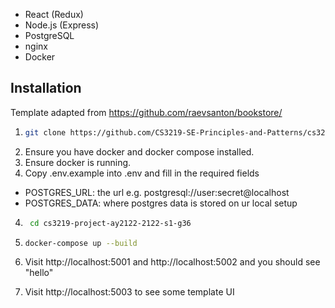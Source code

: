 

- React (Redux)
- Node.js (Express)
- PostgreSQL
- nginx
- Docker

## Installation

Template adapted from https://github.com/raevsanton/bookstore/

1.  
    ```bash
    git clone https://github.com/CS3219-SE-Principles-and-Patterns/cs3219-project-ay2122-2122-s1-g36.git
    ```
2. Ensure you have docker and docker compose installed. 
3. Ensure docker is running.
4. Copy .env.example into .env and fill in the required fields
 - POSTGRES_URL: the url e.g. postgresql://user:secret@localhost
 - POSTGRES_DATA: where postgres data is stored on ur local setup

4. 
   ```bash
    cd cs3219-project-ay2122-2122-s1-g36
    ```
5.
    ```bash
    docker-compose up --build
    ```

6. Visit http://localhost:5001 and http://localhost:5002 and you should see "hello" 
7. Visit http://localhost:5003 to see some template UI